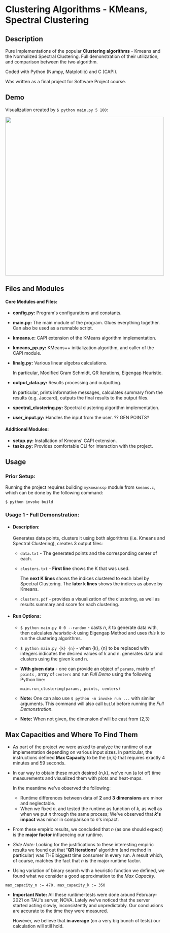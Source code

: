 # Clustering Algorithms - KMeans, Spectral Clustering

## Description
Pure Implementations of the popular **Clustering algorithms** - Kmeans and the 
Normalized Spectral Clustering. 
Full demonstration of their utilization, 
and comparison between the two algorithm.

Coded with Python (Numpy, Matplotlib) and C (CAPI).

Was written as a final project for Software Project course.


  
## Demo
Visualization created by `$ python main.py 5 100`:
  
  <img src="https://github.com/matanbt/final-project/blob/master/Docs/demo.png" width='500px'>


## Files and Modules
#### Core Modules and Files:
   * **config.py:** Program's configurations and constants.
   * **main.py:** The main module of the program. Glues everything together. Can also be used as a runnable script.
   * **kmeans.c:** CAPI extension of the KMeans algorithm implementation.
   * **kmeans_pp.py:** KMeans++ initialization algorithm, and caller of the CAPI module.
   * **linalg.py:** Various linear algebra calculations. 
     
      In particular, Modified Gram Schmidt, QR Iterations, Eigengap Heuristic.
   * **output_data.py:** Results processing and outputting. 
     
      In particular, prints informative messages,
     calculates summary from the results (e.g. Jaccard), outputs the final results to the output files.
   * **spectral_clustering.py:** Spectral clustering algorithm implementation.
   * **user_input.py:** Handles the input from the user. ?? GEN POINTS?
   
#### Additional Modules:
   * **setup.py:**  Installation of Kmeans' CAPI extension.
   * **tasks.py:** Provides comfortable CLI for interaction with the project.


## Usage
### Prior Setup:
   Running the project requires building `mykmeanssp` module from `kmeans.c`, 
   which can be done by the following command:
   
`$ python invoke build`


### Usage 1 - Full Demonstration:
 - #### Description:
   Generates data points, clusters it using both algorithms (i.e. Kmeans and Spectral Clustering), 
   creates 3 output files:
   - `data.txt` - The generated points and the corresponding center of each. 
   - `clusters.txt` - **First line** shows the K that was used. 
     
     The **next K lines** shows the indices clustered to each label by Spectral Clustering. 
     The **later k lines** shows the indices as above by Kmeans.
   - `clusters.pdf` - provides a visualization of the clustering, as well as results summary and score for each clustering.
 - #### Run Options:
    - `$ python main.py 0 0 --random` - casts *n*, *k* to generate data with, 
      then calculates *heuristic-k* using Eigengap Method and uses *this* k to run the clustering algorithms.
    - `$ python main.py {k} {n}` - when {k}, {n} to be replaced with integers indicates the desired values of k and n.
    generates data and clusters using the given k and n.
    - **With given data** - one can provide an object of `params`, 
      matrix of `points` , array of `centers` and run *Full Demo* using the following Python line: 
      
        `main.run_clustering(params, points, centers)`
   - **Note:** One can also use `$ python -m invoke run ...`  with similar arguments. This command will also call `build` before running the *Full Demonstration*.
      
    - **Note:** When not given, the dimension *d* will be cast from {2,3}
   
## Max Capacities and Where To Find Them
 - As part of the project we were asked to analyze the runtime of our implementation depending on various input sizes.
   In particular, the instructions defined **Max Capacity** to be the {n,k} that requires exactly 4 minutes and 59 seconds.
 - In our way to obtain these much desired {n,k}, we've run (a lot of) time measurements and visualized them with plots and heat-maps.
   
   In the meantime we've observed the following:
   - Runtime differences between data of **2** and **3** **dimensions** are minor and neglectable.
   - When we fixed *n*, and tested the runtime as function of *k*, as well as when we put *n* through the same process;
     We've observed that ***k*'s impact** was minor in comparison to *n*'s impact.
  - From these empiric results, we concluded that *n* (as one should expect) is the **major factor** influencing our runtime.
  - *Side Note:* Looking for the justifications to these interesting empiric results we found out that **'QR Iterations'** algorithm (and method in particular) was 
    THE biggest time consumer in every run. A result which, of course, matches the fact that *n* is the major runtime factor. 
  - Using variation of binary search with a heuristic function we defined, we found what we consider a good approximation to the *Max Capacity*. 
    
   `max_capacity_n := 470, max_capacity_k := 350`
  - **Important Note:** All these runtime-tests were done around February-2021 on TAU's server, NOVA. Lately we've noticed that 
    the server started acting slowly, inconsistently and unpredictably. 
    Our conclusions are accurate to the time they were measured. 
    
    However, we believe that **in average** (on a very big bunch of tests) our calculation will still hold.